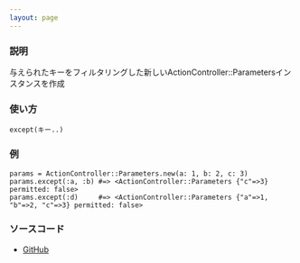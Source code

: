 ```yaml
---
layout: page
---
```


### 説明

与えられたキーをフィルタリングした新しいActionController::Parametersインスタンスを作成

### 使い方

    except(キー..)

### 例

    params = ActionController::Parameters.new(a: 1, b: 2, c: 3)
    params.except(:a, :b) #=> <ActionController::Parameters {"c"=>3} permitted: false>
    params.except(:d)     #=> <ActionController::Parameters {"a"=>1, "b"=>2, "c"=>3} permitted: false>

### ソースコード

-   [GitHub](https://github.com/rails/rails/blob/984c3ef2775781d47efa9f541ce570daa2434a80/actionpack/lib/action_controller/metal/strong_parameters.rb#L711)
